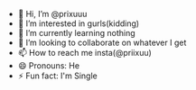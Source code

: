 - 👋 Hi, I’m @prixuuu
- 👀 I’m interested in gurls(kidding)
- 🌱 I’m currently learning nothing
- 💞️ I’m looking to collaborate on whatever I get
- 📫 How to reach me insta(@priixuu)
- 😄 Pronouns: He
- ⚡ Fun fact: I'm Single

<!---
prixuuu/prixuuu is a ✨ special ✨ repository because its `README.md` (this file) appears on your GitHub profile.
You can click the Preview link to take a look at your changes.
--->
